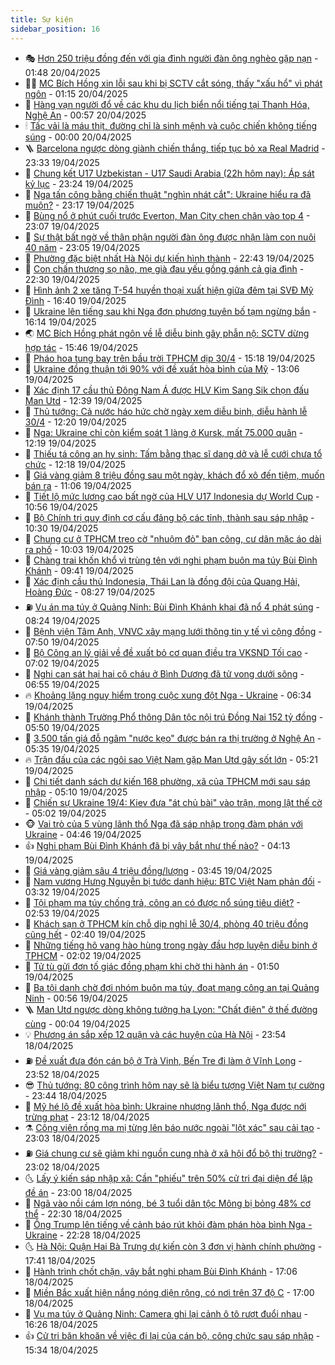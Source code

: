 ```yaml
---
title: Sự kiện
sidebar_position: 16
---
```


<!-- dantri-su-kien:START -->
- 🎭 [Hơn 250 triệu đồng đến với gia đình người đàn ông nghèo gặp nạn](https://dantri.com.vn/tam-long-nhan-ai/hon-250-trieu-dong-den-voi-gia-dinh-nguoi-dan-ong-ngheo-gap-nan-20250419190805385.htm) - 01:48 20/04/2025
- 👨‍🏫 [MC Bích Hồng xin lỗi sau khi bị SCTV cắt sóng, thấy &quot;xấu hổ&quot; vì phát ngôn](https://dantri.com.vn/giai-tri/mc-bich-hong-xin-loi-sau-khi-bi-sctv-cat-song-thay-xau-ho-vi-phat-ngon-20250420071952881.htm) - 01:15 20/04/2025
- 🌮 [Hàng vạn người đổ về các khu du lịch biển nổi tiếng tại Thanh Hóa, Nghệ An](https://dantri.com.vn/du-lich/hang-van-nguoi-do-ve-cac-khu-du-lich-bien-noi-tieng-tai-thanh-hoa-nghe-an-20250419233445268.htm) - 00:57 20/04/2025
- 🕯 [Tấc vải là máu thịt, đường chỉ là sinh mệnh và cuộc chiến không tiếng súng](https://dantri.com.vn/xa-hoi/tac-vai-la-mau-thit-duong-chi-la-sinh-menh-va-cuoc-chien-khong-tieng-sung-20250418113454944.htm) - 00:00 20/04/2025
- 🪜 [Barcelona ngược dòng giành chiến thắng, tiếp tục bỏ xa Real Madrid](https://dantri.com.vn/the-thao/barcelona-nguoc-dong-gianh-chien-thang-tiep-tuc-bo-xa-real-madrid-20250420063334933.htm) - 23:33 19/04/2025
- 🐘 [Chung kết U17 Uzbekistan - U17 Saudi Arabia &lpar;22h hôm nay&rpar;: Áp sát kỷ lục](https://dantri.com.vn/the-thao/chung-ket-u17-uzbekistan-u17-saudi-arabia-22h-hom-nay-ap-sat-ky-luc-20250419185811089.htm) - 23:24 19/04/2025
- 🤔 [Nga tấn công bằng chiến thuật &quot;nghìn nhát cắt&quot;: Ukraine hiểu ra đã muộn?](https://dantri.com.vn/the-gioi/nga-tan-cong-bang-chien-thuat-nghin-nhat-cat-ukraine-hieu-ra-da-muon-20250411164249485.htm) - 23:17 19/04/2025
- 🧠 [Bùng nổ ở phút cuối trước Everton, Man City chen chân vào top 4](https://dantri.com.vn/the-thao/bung-no-o-phut-cuoi-truoc-everton-man-city-chen-chan-vao-top-4-20250420060706841.htm) - 23:07 19/04/2025
- 📝 [Sự thật bất ngờ về thân phận người đàn ông được nhận làm con nuôi 40 năm](https://dantri.com.vn/doi-song/su-that-bat-ngo-ve-than-phan-nguoi-dan-ong-duoc-nhan-lam-con-nuoi-40-nam-20250418173012169.htm) - 23:05 19/04/2025
- 🦏 [Phường đặc biệt nhất Hà Nội dự kiến hình thành](https://dantri.com.vn/xa-hoi/phuong-dac-biet-nhat-ha-noi-du-kien-hinh-thanh-20250419230345451.htm) - 22:43 19/04/2025
- 🥰 [Con chấn thương sọ não, mẹ già đau yếu gồng gánh cả gia đình](https://dantri.com.vn/tam-long-nhan-ai/con-chan-thuong-so-nao-me-gia-dau-yeu-gong-ganh-ca-gia-dinh-20250401175142899.htm) - 22:30 19/04/2025
- 🤗 [Hình ảnh 2 xe tăng T-54 huyền thoại xuất hiện giữa đêm tại SVĐ Mỹ Đình](https://dantri.com.vn/xa-hoi/hinh-anh-2-xe-tang-t-54-huyen-thoai-xuat-hien-giua-dem-tai-svd-my-dinh-20250419231042630.htm) - 16:40 19/04/2025
- 🌈 [Ukraine lên tiếng sau khi Nga đơn phương tuyên bố tạm ngừng bắn](https://dantri.com.vn/the-gioi/ukraine-len-tieng-sau-khi-nga-don-phuong-tuyen-bo-tam-ngung-ban-20250419224831245.htm) - 16:14 19/04/2025
- 🌏 [MC Bích Hồng phát ngôn về lễ diễu binh gây phẫn nộ: SCTV dừng hợp tác](https://dantri.com.vn/giai-tri/mc-bich-hong-phat-ngon-ve-le-dieu-binh-gay-phan-no-sctv-dung-hop-tac-20250419214353578.htm) - 15:46 19/04/2025
- 💄 [Pháo hoa tung bay trên bầu trời TPHCM dịp 30/4](https://dantri.com.vn/xa-hoi/phao-hoa-tung-bay-tren-bau-troi-tphcm-dip-304-20250419221810430.htm) - 15:18 19/04/2025
- 👺 [Ukraine đồng thuận tới 90% với đề xuất hòa bình của Mỹ](https://dantri.com.vn/the-gioi/ukraine-dong-thuan-toi-90-voi-de-xuat-hoa-binh-cua-my-20250419195607100.htm) - 13:06 19/04/2025
- 👹 [Xác định 17 cầu thủ Đông Nam Á được HLV Kim Sang Sik chọn đấu Man Utd](https://dantri.com.vn/the-thao/xac-dinh-17-cau-thu-dong-nam-a-duoc-hlv-kim-sang-sik-chon-dau-man-utd-20250419193930770.htm) - 12:39 19/04/2025
- 🌊 [Thủ tướng: Cả nước háo hức chờ ngày xem diễu binh, diễu hành lễ 30/4](https://dantri.com.vn/xa-hoi/thu-tuong-ca-nuoc-hao-huc-cho-ngay-xem-dieu-binh-dieu-hanh-le-304-20250419184644377.htm) - 12:20 19/04/2025
- 🤠 [Nga: Ukraine chỉ còn kiểm soát 1 làng ở Kursk, mất 75.000 quân](https://dantri.com.vn/the-gioi/nga-ukraine-chi-con-kiem-soat-1-lang-o-kursk-mat-75000-quan-20250419190014030.htm) - 12:19 19/04/2025
- 🎊 [Thiếu tá công an hy sinh: Tấm bằng thạc sĩ dang dở và lễ cưới chưa tổ chức](https://dantri.com.vn/xa-hoi/thieu-ta-cong-an-hy-sinh-tam-bang-thac-si-dang-do-va-le-cuoi-chua-to-chuc-20250419182257331.htm) - 12:18 19/04/2025
- 🐘 [Giá vàng giảm 8 triệu đồng sau một ngày, khách đổ xô đến tiệm, muốn bán ra](https://dantri.com.vn/kinh-doanh/gia-vang-giam-8-trieu-dong-sau-mot-ngay-khach-do-xo-den-tiem-muon-ban-ra-20250419164502261.htm) - 11:06 19/04/2025
- 💂 [Tiết lộ mức lương cao bất ngờ của HLV U17 Indonesia dự World Cup](https://dantri.com.vn/the-thao/tiet-lo-muc-luong-cao-bat-ngo-cua-hlv-u17-indonesia-du-world-cup-20250419120807900.htm) - 10:56 19/04/2025
- 👹 [Bộ Chính trị quy định cơ cấu đảng bộ các tỉnh, thành sau sáp nhập](https://dantri.com.vn/xa-hoi/bo-chinh-tri-quy-dinh-co-cau-dang-bo-cac-tinh-thanh-sau-sap-nhap-20250419171236720.htm) - 10:30 19/04/2025
- 🦒 [Chung cư ở TPHCM treo cờ &quot;nhuộm đỏ&quot; ban công, cư dân mặc áo dài ra phố](https://dantri.com.vn/doi-song/chung-cu-o-tphcm-treo-co-nhuom-do-ban-cong-cu-dan-mac-ao-dai-ra-pho-20250419131143997.htm) - 10:03 19/04/2025
- 🗽 [Chàng trai khốn khổ vì trùng tên với nghi phạm buôn ma túy Bùi Đình Khánh](https://dantri.com.vn/doi-song/chang-trai-khon-kho-vi-trung-ten-voi-nghi-pham-buon-ma-tuy-bui-dinh-khanh-20250419154108443.htm) - 09:41 19/04/2025
- 💄 [Xác định cầu thủ Indonesia, Thái Lan là đồng đội của Quang Hải, Hoàng Đức](https://dantri.com.vn/the-thao/xac-dinh-cau-thu-indonesia-thai-lan-la-dong-doi-cua-quang-hai-hoang-duc-20250419130900963.htm) - 08:27 19/04/2025
- ⛽️ [Vụ án ma túy ở Quảng Ninh: Bùi Đình Khánh khai đã nổ 4 phát súng](https://dantri.com.vn/phap-luat/vu-an-ma-tuy-o-quang-ninh-bui-dinh-khanh-khai-da-no-4-phat-sung-20250419151312191.htm) - 08:24 19/04/2025
- 🥷 [Bệnh viện Tâm Anh, VNVC xây mạng lưới thông tin y tế vì cộng đồng](https://dantri.com.vn/xa-hoi/benh-vien-tam-anh-vnvc-xay-mang-luoi-thong-tin-y-te-vi-cong-dong-20250419144319358.htm) - 07:50 19/04/2025
- 🤖 [Bộ Công an lý giải về đề xuất bỏ cơ quan điều tra VKSND Tối cao](https://dantri.com.vn/phap-luat/bo-cong-an-ly-giai-ve-de-xuat-bo-co-quan-dieu-tra-vksnd-toi-cao-20250419134102132.htm) - 07:02 19/04/2025
- 🌊 [Nghi can sát hại hai cô cháu ở Bình Dương đã tử vong dưới sông](https://dantri.com.vn/phap-luat/nghi-can-sat-hai-hai-co-chau-o-binh-duong-da-tu-vong-duoi-song-20250419134907962.htm) - 06:55 19/04/2025
- 🔥 [Khoảng lặng nguy hiểm trong cuộc xung đột Nga - Ukraine](https://dantri.com.vn/the-gioi/khoang-lang-nguy-hiem-trong-cuoc-xung-dot-nga-ukraine-20250419132347727.htm) - 06:34 19/04/2025
- 🦏 [Khánh thành Trường Phổ thông Dân tộc nội trú Đồng Nai 152 tỷ đồng](https://dantri.com.vn/giao-duc/khanh-thanh-truong-pho-thong-dan-toc-noi-tru-dong-nai-152-ty-dong-20250419121719448.htm) - 05:50 19/04/2025
- 🐘 [3.500 tấn giá đỗ ngâm &quot;nước kẹo&quot; được bán ra thị trường ở Nghệ An](https://dantri.com.vn/xa-hoi/3500-tan-gia-do-ngam-nuoc-keo-duoc-ban-ra-thi-truong-o-nghe-an-20250414182812357.htm) - 05:35 19/04/2025
- 🔥 [Trận đấu của các ngôi sao Việt Nam gặp Man Utd gây sốt lớn](https://dantri.com.vn/the-thao/tran-dau-cua-cac-ngoi-sao-viet-nam-gap-man-utd-gay-sot-lon-20250419122114834.htm) - 05:21 19/04/2025
- 💼 [Chi tiết danh sách dự kiến 168 phường, xã của TPHCM mới sau sáp nhập](https://dantri.com.vn/noi-vu/chi-tiet-danh-sach-du-kien-168-phuong-xa-cua-tphcm-moi-sau-sap-nhap-20250418144022876.htm) - 05:10 19/04/2025
- 🚀 [Chiến sự Ukraine 19/4: Kiev đưa &quot;át chủ bài&quot; vào trận, mong lật thế cờ](https://dantri.com.vn/the-gioi/chien-su-ukraine-194-kiev-dua-at-chu-bai-vao-tran-mong-lat-the-co-20250419113903169.htm) - 05:02 19/04/2025
- 🐵 [Vai trò của 5 vùng lãnh thổ Nga đã sáp nhập trong đàm phán với Ukraine](https://dantri.com.vn/the-gioi/vai-tro-cua-5-vung-lanh-tho-nga-da-sap-nhap-trong-dam-phan-voi-ukraine-20250419110519366.htm) - 04:46 19/04/2025
- 👍 [Nghi phạm Bùi Đình Khánh đã bị vây bắt như thế nào?](https://dantri.com.vn/phap-luat/nghi-pham-bui-dinh-khanh-da-bi-vay-bat-nhu-the-nao-20250419104400714.htm) - 04:13 19/04/2025
- 🚦 [Giá vàng giảm sâu 4 triệu đồng/lượng](https://dantri.com.vn/kinh-doanh/gia-vang-giam-sau-4-trieu-dongluong-20250418230149353.htm) - 03:45 19/04/2025
- 🥸 [Nam vương Hưng Nguyễn bị tước danh hiệu: BTC Việt Nam phản đối](https://dantri.com.vn/giai-tri/nam-vuong-hung-nguyen-bi-tuoc-danh-hieu-btc-viet-nam-phan-doi-20250419091223019.htm) - 03:32 19/04/2025
- 🥷 [Tội phạm ma túy chống trả, công an có được nổ súng tiêu diệt?](https://dantri.com.vn/ban-doc/toi-pham-ma-tuy-chong-tra-cong-an-co-duoc-no-sung-tieu-diet-20250419092922978.htm) - 02:53 19/04/2025
- 🤡 [Khách sạn ở TPHCM kín chỗ dịp nghỉ lễ 30/4, phòng 40 triệu đồng cũng hết](https://dantri.com.vn/kinh-doanh/khach-san-o-tphcm-kin-cho-dip-nghi-le-304-phong-40-trieu-dong-cung-het-20250419072705363.htm) - 02:40 19/04/2025
- 🥳 [Những tiếng hô vang hào hùng trong ngày đầu hợp luyện diễu binh ở TPHCM](https://dantri.com.vn/xa-hoi/nhung-tieng-ho-vang-hao-hung-trong-ngay-dau-hop-luyen-dieu-binh-o-tphcm-20250418230355883.htm) - 02:02 19/04/2025
- 🤩 [Tử tù gửi đơn tố giác đồng phạm khi chờ thi hành án](https://dantri.com.vn/phap-luat/tu-tu-gui-don-to-giac-dong-pham-khi-cho-thi-hanh-an-20250417141445134.htm) - 01:50 19/04/2025
- 🎡 [Ba tội danh chờ đợi nhóm buôn ma túy, đoạt mạng công an tại Quảng Ninh](https://dantri.com.vn/ban-doc/ba-toi-danh-cho-doi-nhom-buon-ma-tuy-doat-mang-cong-an-tai-quang-ninh-20250404082752796.htm) - 00:56 19/04/2025
- 🪜 [Man Utd ngược dòng không tưởng hạ Lyon: &quot;Chất điên&quot; ở thế đường cùng](https://dantri.com.vn/the-thao/man-utd-nguoc-dong-khong-tuong-ha-lyon-chat-dien-o-the-duong-cung-20250418234809637.htm) - 00:04 19/04/2025
- 💡 [Phương án sắp xếp 12 quận và các huyện của Hà Nội](https://dantri.com.vn/xa-hoi/phuong-an-sap-xep-12-quan-va-cac-huyen-cua-ha-noi-20250419064702326.htm) - 23:54 18/04/2025
- ⛽️ [Đề xuất đưa đón cán bộ ở Trà Vinh, Bến Tre đi làm ở Vĩnh Long](https://dantri.com.vn/noi-vu/de-xuat-dua-don-can-bo-o-tra-vinh-ben-tre-di-lam-o-vinh-long-20250418160037998.htm) - 23:52 18/04/2025
- 😎 [Thủ tướng: 80 công trình hôm nay sẽ là biểu tượng Việt Nam tự cường](https://dantri.com.vn/xa-hoi/thu-tuong-80-cong-trinh-hom-nay-se-la-bieu-tuong-viet-nam-tu-cuong-20250418235329118.htm) - 23:44 18/04/2025
- 🗽 [Mỹ hé lộ đề xuất hòa bình: Ukraine nhượng lãnh thổ, Nga được nới trừng phạt](https://dantri.com.vn/the-gioi/my-he-lo-de-xuat-hoa-binh-ukraine-nhuong-lanh-tho-nga-duoc-noi-trung-phat-20250419060037750.htm) - 23:12 18/04/2025
- ⚗️ [Công viên rồng ma mị từng lên báo nước ngoài &quot;lột xác&quot; sau cải tạo](https://dantri.com.vn/du-lich/cong-vien-rong-ma-mi-tung-len-bao-nuoc-ngoai-lot-xac-sau-cai-tao-20250416113018592.htm) - 23:03 18/04/2025
- ⛽️ [Giá chung cư sẽ giảm khi nguồn cung nhà ở xã hội đổ bộ thị trường?](https://dantri.com.vn/bat-dong-san/gia-chung-cu-se-giam-khi-nguon-cung-nha-o-xa-hoi-do-bo-thi-truong-20250418151738555.htm) - 23:02 18/04/2025
- 🌜 [Lấy ý kiến sáp nhập xã: Cần &quot;phiếu&quot; trên 50% cử tri đại diện để lập đề án](https://dantri.com.vn/noi-vu/lay-y-kien-sap-nhap-xa-can-phieu-tren-50-cu-tri-dai-dien-de-lap-de-an-20250418114647589.htm) - 23:00 18/04/2025
- 🦩 [Ngã vào nồi cám lợn nóng, bé 3 tuổi dân tộc Mông bị bỏng 48% cơ thể](https://dantri.com.vn/tam-long-nhan-ai/nga-vao-noi-cam-lon-nong-be-3-tuoi-dan-toc-mong-bi-bong-48-co-the-20250415140430816.htm) - 22:30 18/04/2025
- 🦒 [Ông Trump lên tiếng về cảnh báo rút khỏi đàm phán hòa bình Nga - Ukraine](https://dantri.com.vn/the-gioi/ong-trump-len-tieng-ve-canh-bao-rut-khoi-dam-phan-hoa-binh-nga-ukraine-20250419051758114.htm) - 22:28 18/04/2025
- 🌜 [Hà Nội: Quận Hai Bà Trưng dự kiến còn 3 đơn vị hành chính phường](https://dantri.com.vn/xa-hoi/ha-noi-quan-hai-ba-trung-du-kien-con-3-don-vi-hanh-chinh-phuong-20250419003634978.htm) - 17:41 18/04/2025
- 🐎 [Hành trình chốt chặn, vây bắt nghi phạm Bùi Đình Khánh](https://dantri.com.vn/phap-luat/hanh-trinh-chot-chan-vay-bat-nghi-pham-bui-dinh-khanh-20250418235856923.htm) - 17:06 18/04/2025
- 🌋 [Miền Bắc xuất hiện nắng nóng diện rộng, có nơi trên 37 độ C](https://dantri.com.vn/xa-hoi/mien-bac-xuat-hien-nang-nong-dien-rong-co-noi-tren-37-do-c-20250418215253762.htm) - 17:00 18/04/2025
- 🧰 [Vụ ma túy ở Quảng Ninh: Camera ghi lại cảnh ô tô rượt đuổi nhau](https://dantri.com.vn/phap-luat/vu-ma-tuy-o-quang-ninh-camera-ghi-lai-canh-o-to-ruot-duoi-nhau-20250418231757222.htm) - 16:26 18/04/2025
- 👍 [Cử tri băn khoăn về việc đi lại của cán bộ, công chức sau sáp nhập](https://dantri.com.vn/noi-vu/cu-tri-ban-khoan-ve-viec-di-lai-cua-can-bo-cong-chuc-sau-sap-nhap-20250418173631990.htm) - 15:34 18/04/2025<!-- dantri-su-kien:END -->
